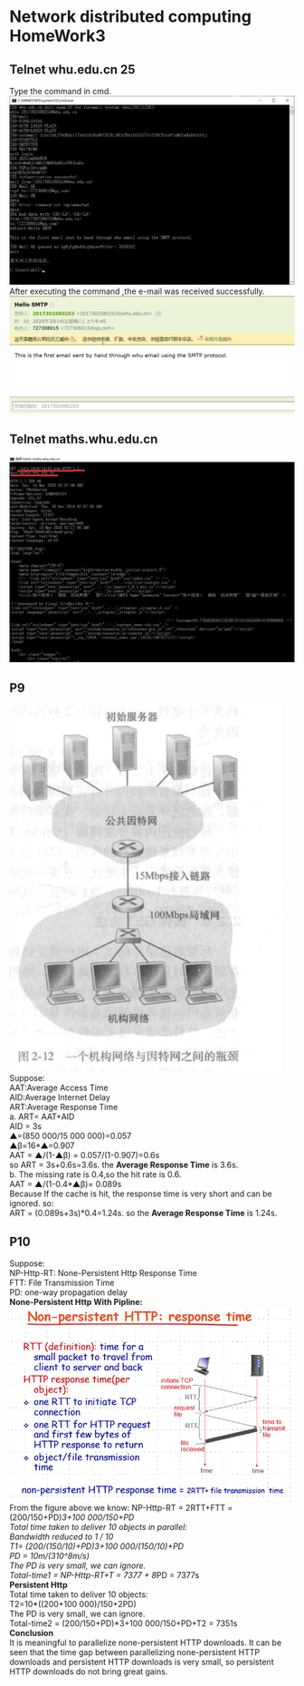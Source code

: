# Network distributed computing HomeWork3  
## Telnet whu.edu.cn 25  
Type the command in cmd.  
![SMTP](https://github.com/xjywhu/WLFBSHomeWork3/blob/master/SMTP.png)  
After executing the command ,the e-mail was received successfully.  
![Success](https://github.com/xjywhu/WLFBSHomeWork3/blob/master/Success.png)  
## Telnet maths.whu.edu.cn  
![math](https://github.com/xjywhu/WLFBSHomeWork3/blob/master/math.png)  
## P9  
![2-12](https://github.com/xjywhu/WLFBSHomeWork3/blob/master/2-12.PNG)  
Suppose:  
AAT:Average Access Time  
AID:Average Internet Delay  
ART:Average Response Time  
a. ART= AAT+AID  
AID = 3s  
▲=(850 000/15 000 000)=0.057  
▲β=16*▲=0.907  
AAT = ▲/(1-▲β) = 0.057/(1-0.907)=0.6s  
so ART = 3s+0.6s=3.6s. the **Average Response Time** is 3.6s.     
b. The missing rate is 0.4,so the hit rate is 0.6.  
AAT = ▲/(1-0.4*▲β)= 0.089s  
Because If the cache is hit, the response time is very short and can be ignored.  so:  
ART = (0.089s+3s)*0.4=1.24s.
so the **Average Response Time** is 1.24s.  
## P10  
Suppose:  
NP-Http-RT: None-Persistent Http Response Time  
FTT: File Transmission Time  
PD: one-way propagation delay   
**None-Persistent Http With Pipline:**  
![TCP](https://github.com/xjywhu/WLFBSHomeWork3/blob/master/TCP.PNG)  
From the figure above we know: 
NP-Http-RT = 2RTT+FTT = (200/150+PD)*3+100 000/150+PD  
Total time taken to deliver 10 objects in parallel:   
Bandwidth reduced to 1 / 10  
T1= (200/(150/10)+PD)*3+100 000/(150/10)+PD    
PD = 10m/(3*10^8m/s)  
The PD is very small, we can ignore.   
Total-time1 = NP-Http-RT+T = 7377 + 8*PD = 7377s  
**Persistent Http**   
Total time taken to deliver 10 objects:    
T2=10*((200+100 000)/150+2PD)  
The PD is very small, we can ignore.  
Total-time2 = (200/150+PD)*3+100 000/150+PD+T2 = 7351s  
**Conclusion**  
It is meaningful to parallelize none-persistent HTTP downloads. It can be seen that the time gap between parallelizing none-persistent HTTP downloads and persistent HTTP downloads is very small, so persistent HTTP downloads do not bring great gains.  
